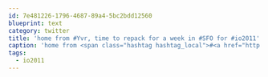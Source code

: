 ```yaml
---
id: 7e481226-1796-4687-89a4-5bc2bdd12560
blueprint: text
category: twitter
title: 'home from #Yvr, time to repack for a week in #SFO for #io2011'
caption: 'home from <span class="hashtag hashtag_local">#<a href="http://tweettemp.darylchymko.ca/?tag=yvr">Yvr</a>, time to repack for a week in <span class="hashtag hashtag_local">#<a href="http://tweettemp.darylchymko.ca/?tag=sfo">SFO</a> for <span class="hashtag hashtag_local">#<a href="http://tweettemp.darylchymko.ca/?tag=io2011">io2011</a>'
tags:
  - io2011
---
```

